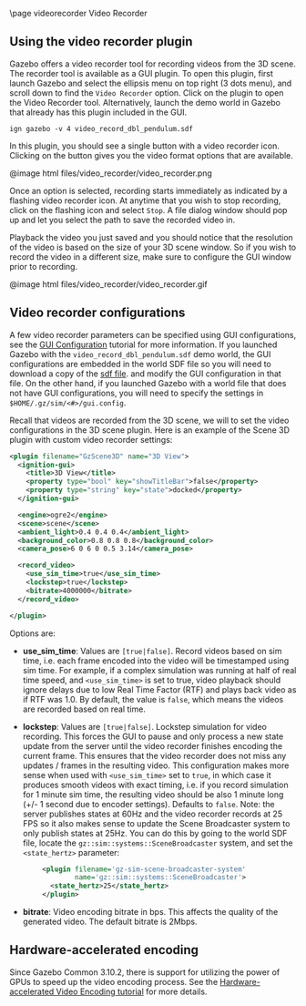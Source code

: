 \page videorecorder Video Recorder

## Using the video recorder plugin

Gazebo offers a video recorder tool for recording videos from the 3D
scene. The recorder tool is available as a GUI plugin. To open this plugin,
first launch Gazebo and select the ellipsis menu on top right
(3 dots menu), and scroll down to find the `Video Recorder` option. Click on the
plugin to open the Video Recorder tool. Alternatively, launch the demo world in
Gazebo that already has this plugin included in the GUI.

```
ign gazebo -v 4 video_record_dbl_pendulum.sdf
```

In this plugin, you should see a single button with a video recorder icon.
Clicking on the button gives you the video format options that are available.

@image html files/video_recorder/video_recorder.png

Once an option is selected, recording starts immediately as indicated by
a flashing video recorder icon. At anytime that you wish to stop recording,
click on the flashing icon and select `Stop`. A file dialog window should pop up
and let you select the path to save the recorded video in.

Playback the video you just saved and you should notice that the resolution
of the video is based on the size of your 3D scene window. So if you wish
to record the video in a different size, make sure to configure the GUI
window prior to recording.

@image html files/video_recorder/video_recorder.gif


## Video recorder configurations

A few video recorder parameters can be specified using GUI configurations, see
the [GUI Configuration](gui_config.html) tutorial for more information.
If you launched Gazebo with the
`video_record_dbl_pendulum.sdf` demo world, the GUI configurations are embedded
in the world SDF file so you will need to download a copy of the
[sdf file](https://raw.githubusercontent.com/gazebosim/gz-sim/main/examples/worlds/video_record_dbl_pendulum.sdf).
and modify the GUI configuration in that file. On the other hand, if you
launched Gazebo with a world file that does not have GUI
configurations, you will need to specify the settings in
`$HOME/.gz/sim/<#>/gui.config`.

Recall that videos are recorded from the 3D scene, we will to set the video
configurations in the 3D scene plugin. Here is an example of the
Scene 3D plugin with custom video recorder settings:

```xml
<plugin filename="GzScene3D" name="3D View">
  <ignition-gui>
    <title>3D View</title>
    <property type="bool" key="showTitleBar">false</property>
    <property type="string" key="state">docked</property>
  </ignition-gui>

  <engine>ogre2</engine>
  <scene>scene</scene>
  <ambient_light>0.4 0.4 0.4</ambient_light>
  <background_color>0.8 0.8 0.8</background_color>
  <camera_pose>6 0 6 0 0.5 3.14</camera_pose>

  <record_video>
    <use_sim_time>true</use_sim_time>
    <lockstep>true</lockstep>
    <bitrate>4000000</bitrate>
  </record_video>

</plugin>
```

Options are:

* **use_sim_time**: Values are `[true|false]`. Record videos based on sim time,
i.e. each frame encoded into the video will be timestamped using sim time.
For example, if a complex simulation was running at half of real time speed, and
`<use_sim_time>` is set to true, video playback should ignore delays due
to low Real Time Factor (RTF) and plays back video as if RTF was 1.0.
By default, the value is `false`, which means the videos are recorded based
on real time.

* **lockstep**: Values are `[true|false]`. Lockstep simulation for video
recording. This forces the GUI to pause and only process a new state update
from the server until the video recorder finishes encoding the current frame.
This ensures that the video recorder does not miss any updates / frames in the
resulting video. This configuration makes more sense when used with
`<use_sim_time>` set to `true`, in which case it produces smooth videos
with exact timing, i.e. if you record simulation for 1 minute sim time,
the resulting video should be also 1 minute long (+/- 1 second due to encoder
settings). Defaults to `false`. Note: the server publishes states at 60Hz
and the video recorder records at 25 FPS so it also makes sense to update the
Scene Broadcaster system to only publish states at 25Hz. You can do this by
going to the world SDF file, locate the
`gz::sim::systems::SceneBroadcaster` system, and set the
`<state_hertz>` parameter:

```xml
        <plugin filename='gz-sim-scene-broadcaster-system'
                name='gz::sim::systems::SceneBroadcaster'>
          <state_hertz>25</state_hertz>
        </plugin>
```

* **bitrate**: Video encoding bitrate in bps. This affects the quality of the
generated video. The default bitrate is 2Mbps.

## Hardware-accelerated encoding

Since Gazebo Common 3.10.2, there is support for utilizing the power of GPUs
to speed up the video encoding process. See the
[Hardware-accelerated Video Encoding tutorial](https://gazebosim.org/api/common/3.10/hw-encoding.html)
for more details.
